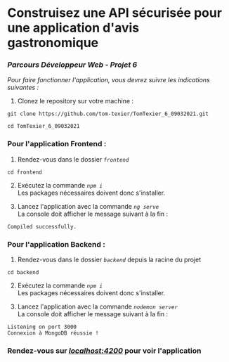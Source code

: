 # Construisez une API sécurisée pour une application d'avis gastronomique

### *Parcours Développeur Web - Projet 6*

*Pour faire fonctionner l'application, vous devrez suivre les indications suivantes :*

1. Clonez le repository sur votre machine :
```
git clone https://github.com/tom-texier/TomTexier_6_09032021.git
```
```
cd TomTexier_6_09032021
```

### Pour l'application Frontend :

1. Rendez-vous dans le dossier *`frontend`*
```
cd frontend
```

2. Exécutez la commande *`npm i`*<br>
Les packages nécessaires doivent donc s'installer.

3. Lancez l'application avec la commande *`ng serve`*<br>
La console doit afficher le message suivant à la fin :

```
Compiled successfully.
```

### Pour l'application Backend :

1. Rendez-vous dans le dossier *`backend`* depuis la racine du projet
```
cd backend
```

2. Exécutez la commande *`npm i`*<br>
Les packages nécessaires doivent donc s'installer.

3. Lancez l'application avec la commande *`nodemon server`*<br>
La console doit afficher le message suivant à la fin :

```
Listening on port 3000
Connexion à MongoDB réussie !
```

### Rendez-vous sur *[localhost:4200](localhost:4200)* pour voir l'application
